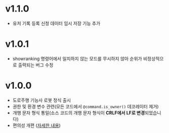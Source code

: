 # v1.1.0
- 유저 기록 등록 신청 데이터 임시 저장 기능 추가

# v1.0.1
- showranking 명령어에서 일치하지 않는 모드를 무시하지 않아 순위가 비정상적으로 출력되는 버그 수정

# v1.0.0
- 도로주행 기능사 로봇 정식 출시
- 권한 및 환경 변수 관련(모든 코드에서 `@command.is_owner()` 데코레이터 제거)
- 개행 문자 형식 통일(소스 코드의 개행 문자 형식이 **CRLF에서 LF로 변경**되었습니다)
- 편의성 개편 ([자세한 내용](https://github.com/bkgpolar12/MCriderBOT/releases/tag/release))
